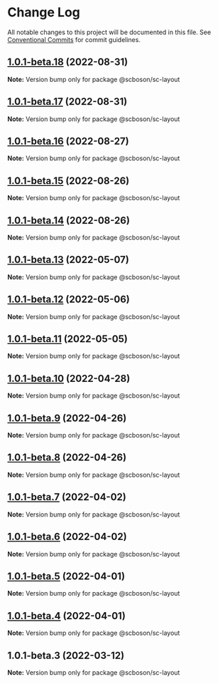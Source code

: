 # Change Log

All notable changes to this project will be documented in this file.
See [Conventional Commits](https://conventionalcommits.org) for commit guidelines.

## [1.0.1-beta.18](http://58.22.61.222:18001/smart-city-ui/sc-boson.git/compare/@scboson/sc-layout@1.0.1-beta.17...@scboson/sc-layout@1.0.1-beta.18) (2022-08-31)

**Note:** Version bump only for package @scboson/sc-layout





## [1.0.1-beta.17](http://58.22.61.222:18001/smart-city-ui/sc-boson.git/compare/@scboson/sc-layout@1.0.1-beta.16...@scboson/sc-layout@1.0.1-beta.17) (2022-08-31)

**Note:** Version bump only for package @scboson/sc-layout





## [1.0.1-beta.16](http://58.22.61.222:18001/smart-city-ui/sc-boson.git/compare/@scboson/sc-layout@1.0.1-beta.15...@scboson/sc-layout@1.0.1-beta.16) (2022-08-27)

**Note:** Version bump only for package @scboson/sc-layout





## [1.0.1-beta.15](http://58.22.61.222:18001/smart-city-ui/sc-boson.git/compare/@scboson/sc-layout@1.0.1-beta.14...@scboson/sc-layout@1.0.1-beta.15) (2022-08-26)

**Note:** Version bump only for package @scboson/sc-layout





## [1.0.1-beta.14](http://58.22.61.222:18001/smart-city-ui/sc-boson.git/compare/@scboson/sc-layout@1.0.1-beta.13...@scboson/sc-layout@1.0.1-beta.14) (2022-08-26)

**Note:** Version bump only for package @scboson/sc-layout





## [1.0.1-beta.13](http://58.22.61.222:18001/smart-city-ui/sc-boson.git/compare/@scboson/sc-layout@1.0.1-beta.12...@scboson/sc-layout@1.0.1-beta.13) (2022-05-07)

**Note:** Version bump only for package @scboson/sc-layout





## [1.0.1-beta.12](http://58.22.61.222:18001/smart-city-ui/sc-boson.git/compare/@scboson/sc-layout@1.0.1-beta.11...@scboson/sc-layout@1.0.1-beta.12) (2022-05-06)

**Note:** Version bump only for package @scboson/sc-layout





## [1.0.1-beta.11](http://58.22.61.222:18001/smart-city-ui/sc-boson.git/compare/@scboson/sc-layout@1.0.1-beta.10...@scboson/sc-layout@1.0.1-beta.11) (2022-05-05)

**Note:** Version bump only for package @scboson/sc-layout





## [1.0.1-beta.10](http://58.22.61.222:18001/smart-city-ui/sc-boson.git/compare/@scboson/sc-layout@1.0.1-beta.9...@scboson/sc-layout@1.0.1-beta.10) (2022-04-28)

**Note:** Version bump only for package @scboson/sc-layout





## [1.0.1-beta.9](http://58.22.61.222:18001/smart-city-ui/sc-boson.git/compare/@scboson/sc-layout@1.0.1-beta.8...@scboson/sc-layout@1.0.1-beta.9) (2022-04-26)

**Note:** Version bump only for package @scboson/sc-layout





## [1.0.1-beta.8](http://58.22.61.222:18001/smart-city-ui/sc-boson.git/compare/@scboson/sc-layout@1.0.1-beta.7...@scboson/sc-layout@1.0.1-beta.8) (2022-04-26)

**Note:** Version bump only for package @scboson/sc-layout





## [1.0.1-beta.7](http://58.22.61.222:18001/smart-city-ui/sc-boson.git/compare/@scboson/sc-layout@1.0.1-beta.6...@scboson/sc-layout@1.0.1-beta.7) (2022-04-02)

**Note:** Version bump only for package @scboson/sc-layout





## [1.0.1-beta.6](http://58.22.61.222:18001/smart-city-ui/sc-boson.git/compare/@scboson/sc-layout@1.0.1-beta.5...@scboson/sc-layout@1.0.1-beta.6) (2022-04-02)

**Note:** Version bump only for package @scboson/sc-layout





## [1.0.1-beta.5](http://58.22.61.222:18001/smart-city-ui/sc-boson.git/compare/@scboson/sc-layout@1.0.1-beta.4...@scboson/sc-layout@1.0.1-beta.5) (2022-04-01)

**Note:** Version bump only for package @scboson/sc-layout





## [1.0.1-beta.4](http://58.22.61.222:18001/smart-city-ui/sc-boson.git/compare/@scboson/sc-layout@1.0.1-beta.3...@scboson/sc-layout@1.0.1-beta.4) (2022-04-01)

**Note:** Version bump only for package @scboson/sc-layout





## 1.0.1-beta.3 (2022-03-12)

**Note:** Version bump only for package @scboson/sc-layout
